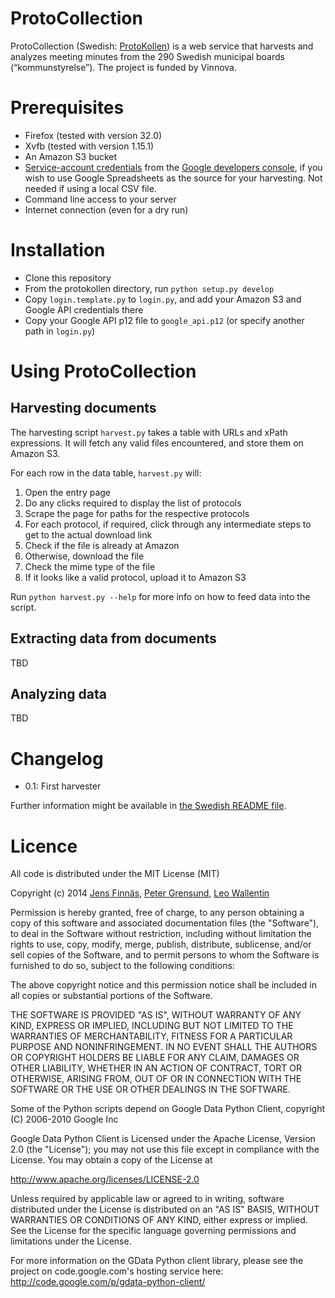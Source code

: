 ProtoCollection
===============
ProtoCollection (Swedish: [ProtoKollen](README.sv.md)) is a web service that harvests and analyzes meeting minutes from the 290 Swedish municipal boards (“kommunstyrelse”). The project is funded by Vinnova.

Prerequisites
=============
 * Firefox (tested with version 32.0)
 * Xvfb (tested with version 1.15.1)
 * An Amazon S3 bucket
 * [Service-account credentials](https://developers.google.com/console/help/new/#serviceaccounts) from the [Google developers console](https://console.developers.google.com/), if you wish to use Google Spreadsheets as the source for your harvesting. Not needed if using a local CSV file.
 * Command line access to your server
 * Internet connection (even for a dry run)
 
Installation
============

 * Clone this repository
 * From the protokollen directory, run `python setup.py develop`
 * Copy `login.template.py` to `login.py`, and add your Amazon S3 and Google API credentials there
 * Copy your Google API p12 file to `google_api.p12` (or specify another path in `login.py`)

Using ProtoCollection
=====================

Harvesting documents
---------------------
The harvesting script `harvest.py` takes a table with URLs and xPath expressions. It will fetch any valid files encountered, and store them on Amazon S3.

For each row in the data table, `harvest.py` will:

1. Open the entry page
2. Do any clicks required to display the list of protocols
3. Scrape the page for paths for the respective protocols
4. For each protocol, if required, click through any intermediate steps to get to the actual download link
5. Check if the file is already at Amazon
6. Otherwise, download the file
7. Check the mime type of the file
8. If it looks like a valid protocol, upload it to Amazon S3

Run `python harvest.py --help` for more info on how to feed data into the script.

Extracting data from documents
------------------------------
TBD

Analyzing data
--------------
TBD

Changelog
=========

 * 0.1: First harvester

Further information might be available in [the Swedish README file](README.sv.md).

Licence
=======
All code is distributed under the MIT License (MIT)

Copyright (c) 2014 [Jens Finnäs](https://twitter.com/jensfinnas), [Peter Grensund](https://twitter.com/grensund), [Leo Wallentin](http://leowallentin.se/leo/en)

Permission is hereby granted, free of charge, to any person obtaining a copy
of this software and associated documentation files (the "Software"), to deal
in the Software without restriction, including without limitation the rights
to use, copy, modify, merge, publish, distribute, sublicense, and/or sell
copies of the Software, and to permit persons to whom the Software is
furnished to do so, subject to the following conditions:

The above copyright notice and this permission notice shall be included in
all copies or substantial portions of the Software.

THE SOFTWARE IS PROVIDED "AS IS", WITHOUT WARRANTY OF ANY KIND, EXPRESS OR
IMPLIED, INCLUDING BUT NOT LIMITED TO THE WARRANTIES OF MERCHANTABILITY,
FITNESS FOR A PARTICULAR PURPOSE AND NONINFRINGEMENT. IN NO EVENT SHALL THE
AUTHORS OR COPYRIGHT HOLDERS BE LIABLE FOR ANY CLAIM, DAMAGES OR OTHER
LIABILITY, WHETHER IN AN ACTION OF CONTRACT, TORT OR OTHERWISE, ARISING FROM,
OUT OF OR IN CONNECTION WITH THE SOFTWARE OR THE USE OR OTHER DEALINGS IN
THE SOFTWARE.


Some of the Python scripts depend on Google Data Python Client, copyright (C) 2006-2010 Google Inc

Google Data Python Client is Licensed under the Apache License, Version 2.0 (the "License");
you may not use this file except in compliance with the License.
You may obtain a copy of the License at

  http://www.apache.org/licenses/LICENSE-2.0

Unless required by applicable law or agreed to in writing, software
distributed under the License is distributed on an "AS IS" BASIS,
WITHOUT WARRANTIES OR CONDITIONS OF ANY KIND, either express or implied.
See the License for the specific language governing permissions and
limitations under the License.

For more information on the GData Python client library, please see the 
project on code.google.com's hosting service here: 
http://code.google.com/p/gdata-python-client/